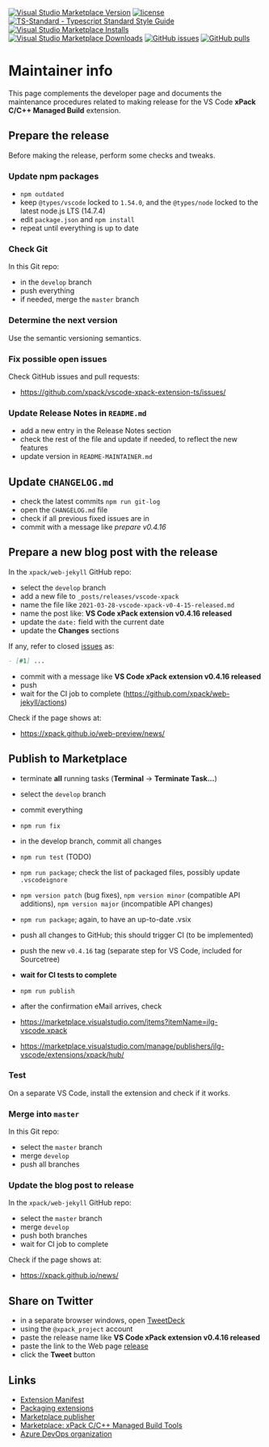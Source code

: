 [![Visual Studio Marketplace Version](https://img.shields.io/visual-studio-marketplace/v/ilg-vscode.xpack)](https://marketplace.visualstudio.com/items?itemName=ilg-vscode.xpack)
[![license](https://img.shields.io/github/license/xpack/vscode-xpack-extension-ts.svg)](https://github.com/xpack/vscode-xpack-extension-ts/blob/xpack/LICENSE)
[![TS-Standard - Typescript Standard Style Guide](https://badgen.net/badge/code%20style/ts-standard/blue?icon=typescript)](https://github.com/standard/ts-standard)
[![Visual Studio Marketplace Installs](https://img.shields.io/visual-studio-marketplace/i/ilg-vscode.xpack)](https://marketplace.visualstudio.com/items?itemName=ilg-vscode.xpack)
[![Visual Studio Marketplace Downloads](https://img.shields.io/visual-studio-marketplace/d/ilg-vscode.xpack)](https://marketplace.visualstudio.com/items?itemName=ilg-vscode.xpack)
[![GitHub issues](https://img.shields.io/github/issues/xpack/vscode-xpack-extension-ts.svg)](https://github.com/xpack/vscode-xpack-extension-ts/issues/)
[![GitHub pulls](https://img.shields.io/github/issues-pr/xpack/vscode-xpack-extension-ts.svg)](https://github.com/xpack/vscode-xpack-extension-ts/pulls)

# Maintainer info

This page complements the developer page and documents the
maintenance procedures related to making release for the
VS Code **xPack C/C++ Managed Build** extension.

## Prepare the release

Before making the release, perform some checks and tweaks.

### Update npm packages

- `npm outdated`
- keep `@types/vscode` locked to `1.54.0`, and the
  `@types/node` locked to the latest node.js LTS (14.7.4)
- edit `package.json`  and `npm install`
- repeat until everything is up to date

### Check Git

In this Git repo:

- in the `develop` branch
- push everything
- if needed, merge the `master` branch

### Determine the next version

Use the semantic versioning semantics.

### Fix possible open issues

Check GitHub issues and pull requests:

- <https://github.com/xpack/vscode-xpack-extension-ts/issues/>

### Update Release Notes in `README.md`

- add a new entry in the Release Notes section
- check the rest of the file and update if needed, to reflect the new features
- update version in `README-MAINTAINER.md`

## Update `CHANGELOG.md`

- check the latest commits `npm run git-log`
- open the `CHANGELOG.md` file
- check if all previous fixed issues are in
- commit with a message like _prepare v0.4.16_

## Prepare a new blog post with the release

In the `xpack/web-jekyll` GitHub repo:

- select the `develop` branch
- add a new file to `_posts/releases/vscode-xpack`
- name the file like `2021-03-28-vscode-xpack-v0-4-15-released.md`
- name the post like: **VS Code xPack extension v0.4.16 released**
- update the `date:` field with the current date
- update the **Changes** sections

If any, refer to closed
[issues](https://github.com/xpack/vscode-xpack-extension-ts.git/issues/)
as:

```markdown
- [#1] ...
```

- commit with a message like **VS Code xPack extension v0.4.16 released**
- push
- wait for the CI job to complete (<https://github.com/xpack/web-jekyll/actions>)

Check if the page shows at:

- <https://xpack.github.io/web-preview/news/>

## Publish to Marketplace

- terminate **all** running tasks (**Terminal** → **Terminate Task...**)
- select the `develop` branch
- commit everything
- `npm run fix`
- in the develop branch, commit all changes
- `npm run test` (TODO)
- `npm run package`; check the list of packaged files, possibly
  update `.vscodeignore`
- `npm version patch` (bug fixes), `npm version minor` (compatible API
  additions), `npm version major` (incompatible API changes)
- `npm run package`; again, to have an up-to-date .vsix
- push all changes to GitHub; this should trigger CI (to be implemented)
- push the new `v0.4.16` tag (separate step for VS Code, included for Sourcetree)
- **wait for CI tests to complete**
- `npm run publish`
- after the confirmation eMail arrives, check

- <https://marketplace.visualstudio.com/items?itemName=ilg-vscode.xpack>
- <https://marketplace.visualstudio.com/manage/publishers/ilg-vscode/extensions/xpack/hub/>

### Test

On a separate VS Code, install the extension and check if it works.

### Merge into `master`

In this Git repo:

- select the `master` branch
- merge `develop`
- push all branches

### Update the blog post to release

In the `xpack/web-jekyll` GitHub repo:

- select the `master` branch
- merge `develop`
- push both branches
- wait for CI job to complete

Check if the page shows at:

- <https://xpack.github.io/news/>

## Share on Twitter

- in a separate browser windows, open [TweetDeck](https://tweetdeck.twitter.com/)
- using the `@xpack_project` account
- paste the release name like **VS Code xPack extension v0.4.16 released**
- paste the link to the Web page
  [release](https://xpack.github.io/vscode/releases/)
- click the **Tweet** button

## Links

- [Extension Manifest](https://code.visualstudio.com/api/references/extension-manifest/)
- [Packaging extensions](https://code.visualstudio.com/api/working-with-extensions/publishing-extension#packaging-extensions)
- [Marketplace publisher](https://marketplace.visualstudio.com/manage/publishers/ilg-vscode/)
- [Marketplace: xPack C/C++ Managed Build Tools](https://marketplace.visualstudio.com/manage/publishers/ilg-vscode/extensions/xpack/hub?_a=acquisition)
- [Azure DevOps organization](https://dev.azure.com/xpack-org/)
